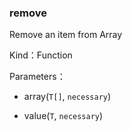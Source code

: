 
### remove


Remove an item from Array


Kind：Function


Parameters：

- array(`T[]`, `necessary`) 


- value(`T`, `necessary`) 

